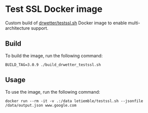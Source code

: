 # Test SSL Docker image

Custom build of [drwetter/testssl.sh](https://github.com/drwetter/testssl.sh) Docker image to enable multi-architecture support.

## Build

To build the image, run the following command:

```shell
BUILD_TAG=3.0.9 ./build_drwetter_testssl.sh
```

## Usage

To use the image, run the following command:

```shell
docker run --rm -it -v .:/data letiemble/testssl.sh --jsonfile /data/output.json www.google.com
```
